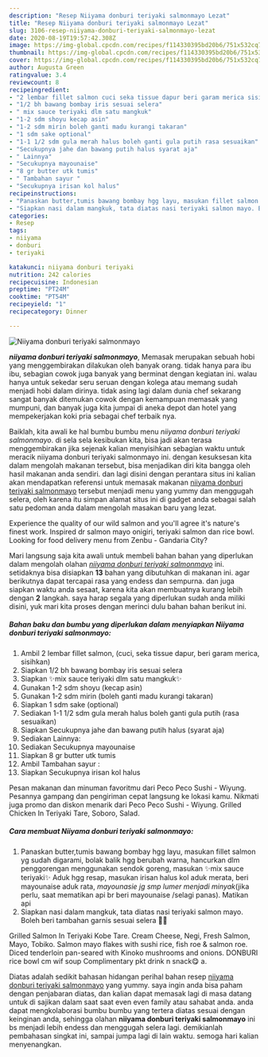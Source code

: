 ```yaml
---
description: "Resep Niiyama donburi teriyaki salmonmayo Lezat"
title: "Resep Niiyama donburi teriyaki salmonmayo Lezat"
slug: 3106-resep-niiyama-donburi-teriyaki-salmonmayo-lezat
date: 2020-08-19T19:57:42.308Z
image: https://img-global.cpcdn.com/recipes/f114330395bd20b6/751x532cq70/niiyama-donburi-teriyaki-salmonmayo-foto-resep-utama.jpg
thumbnail: https://img-global.cpcdn.com/recipes/f114330395bd20b6/751x532cq70/niiyama-donburi-teriyaki-salmonmayo-foto-resep-utama.jpg
cover: https://img-global.cpcdn.com/recipes/f114330395bd20b6/751x532cq70/niiyama-donburi-teriyaki-salmonmayo-foto-resep-utama.jpg
author: Augusta Green
ratingvalue: 3.4
reviewcount: 8
recipeingredient:
- "2 lembar fillet salmon cuci seka tissue dapur beri garam merica sisihkan"
- "1/2 bh bawang bombay iris sesuai selera"
- " mix sauce teriyaki dlm satu mangkuk"
- "1-2 sdm shoyu kecap asin"
- "1-2 sdm mirin boleh ganti madu kurangi takaran"
- "1 sdm sake optional"
- "1-1 1/2 sdm gula merah halus boleh ganti gula putih rasa sesuaikan"
- "Secukupnya jahe dan bawang putih halus syarat aja"
- " Lainnya"
- "Secukupnya mayounaise"
- "8 gr butter utk tumis"
- " Tambahan sayur "
- "Secukupnya irisan kol halus"
recipeinstructions:
- "Panaskan butter,tumis bawang bombay hgg layu, masukan fillet salmon yg sudah digarami, bolak balik hgg berubah warna, hancurkan dlm penggorengan menggunakan sendok goreng, masukan ✨mix sauce teriyaki✨ Aduk hgg resap, masukan irisan halus kol aduk merata, beri mayounaise aduk rata, *mayounasie jg smp lumer menjadi minyak*(jika perlu, saat mematikan api br beri mayounaise /selagi panas). Matikan api"
- "Siapkan nasi dalam mangkuk, tata diatas nasi teriyaki salmon mayo. Boleh beri tambahan garnis sesuai selera 👌🏻"
categories:
- Resep
tags:
- niiyama
- donburi
- teriyaki

katakunci: niiyama donburi teriyaki 
nutrition: 242 calories
recipecuisine: Indonesian
preptime: "PT24M"
cooktime: "PT54M"
recipeyield: "1"
recipecategory: Dinner

---
```



![Niiyama donburi teriyaki salmonmayo](https://img-global.cpcdn.com/recipes/f114330395bd20b6/751x532cq70/niiyama-donburi-teriyaki-salmonmayo-foto-resep-utama.jpg)

<b><i>niiyama donburi teriyaki salmonmayo</i></b>, Memasak merupakan sebuah hobi yang menggembirakan dilakukan oleh banyak orang. tidak hanya para ibu ibu, sebagian cowok juga banyak yang berminat dengan kegiatan ini. walau hanya untuk sekedar seru seruan dengan kolega atau memang sudah menjadi hobi dalam dirinya. tidak asing lagi dalam dunia chef sekarang sangat banyak ditemukan cowok dengan kemampuan memasak yang mumpuni, dan banyak juga kita jumpai di aneka depot dan hotel yang mempekerjakan koki pria sebagai chef terbaik nya.

Baiklah, kita awali ke hal bumbu bumbu menu <i>niiyama donburi teriyaki salmonmayo</i>. di sela sela kesibukan kita, bisa jadi akan terasa menggembirakan jika sejenak kalian menyisihkan sebagian waktu untuk meracik niiyama donburi teriyaki salmonmayo ini. dengan kesuksesan kita dalam mengolah makanan tersebut, bisa menjadikan diri kita bangga oleh hasil makanan anda sendiri. dan lagi disini dengan perantara situs ini kalian akan mendapatkan referensi untuk memasak makanan <u>niiyama donburi teriyaki salmonmayo</u> tersebut menjadi menu yang yummy dan menggugah selera, oleh karena itu simpan alamat situs ini di gadget anda sebagai salah satu pedoman anda dalam mengolah masakan baru yang lezat.

Experience the quality of our wild salmon and you&#39;ll agree it&#39;s nature&#39;s finest work. Inspired dr salmon mayo onigiri, teriyaki salmon dan rice bowl. Looking for food delivery menu from Zenbu - Gandaria City?


Mari langsung saja kita awali untuk membeli bahan bahan yang diperlukan dalam mengolah olahan <u><i>niiyama donburi teriyaki salmonmayo</i></u> ini. setidaknya bisa disiapkan <b>13</b> bahan yang dibutuhkan di makanan ini. agar berikutnya dapat tercapai rasa yang endess dan sempurna. dan juga siapkan waktu anda sesaat, karena kita akan membuatnya kurang lebih dengan <b>2</b> langkah. saya harap segala yang diperlukan sudah anda miliki disini, yuk mari kita proses dengan merinci dulu bahan bahan berikut ini.

<!--inarticleads1-->

##### Bahan baku dan bumbu yang diperlukan dalam menyiapkan Niiyama donburi teriyaki salmonmayo:

1. Ambil 2 lembar fillet salmon, (cuci, seka tissue dapur, beri garam merica, sisihkan)
1. Siapkan 1/2 bh bawang bombay iris sesuai selera
1. Siapkan  ✨mix sauce teriyaki dlm satu mangkuk✨
1. Gunakan 1-2 sdm shoyu (kecap asin)
1. Gunakan 1-2 sdm mirin (boleh ganti madu kurangi takaran)
1. Siapkan 1 sdm sake (optional)
1. Sediakan 1-1 1/2 sdm gula merah halus boleh ganti gula putih (rasa sesuaikan)
1. Siapkan Secukupnya jahe dan bawang putih halus (syarat aja)
1. Sediakan  Lainnya:
1. Sediakan Secukupnya mayounaise
1. Siapkan 8 gr butter utk tumis
1. Ambil  Tambahan sayur :
1. Siapkan Secukupnya irisan kol halus


Pesan makanan dan minuman favoritmu dari Peco Peco Sushi - Wiyung. Pesannya gampang dan pengiriman cepat langsung ke lokasi kamu. Nikmati juga promo dan diskon menarik dari Peco Peco Sushi - Wiyung. Grilled Chicken In Teriyaki Tare, Soboro, Salad. 

<!--inarticleads2-->

##### Cara membuat Niiyama donburi teriyaki salmonmayo:

1. Panaskan butter,tumis bawang bombay hgg layu, masukan fillet salmon yg sudah digarami, bolak balik hgg berubah warna, hancurkan dlm penggorengan menggunakan sendok goreng, masukan ✨mix sauce teriyaki✨ Aduk hgg resap, masukan irisan halus kol aduk merata, beri mayounaise aduk rata, *mayounasie jg smp lumer menjadi minyak*(jika perlu, saat mematikan api br beri mayounaise /selagi panas). Matikan api
1. Siapkan nasi dalam mangkuk, tata diatas nasi teriyaki salmon mayo. Boleh beri tambahan garnis sesuai selera 👌🏻


Grilled Salmon In Teriyaki Kobe Tare. Cream Cheese, Negi, Fresh Salmon, Mayo, Tobiko. Salmon mayo flakes with sushi rice, fish roe &amp; salmon roe. Diced tenderloin pan-seared with Kinoko mushrooms and onions. DONBURI rice bowl cm wif soup Complimentary pkt drink n snack😋 a. 

Diatas adalah sedikit bahasan hidangan perihal bahan resep <u>niiyama donburi teriyaki salmonmayo</u> yang yummy. saya ingin anda bisa paham dengan penjabaran diatas, dan kalian dapat memasak lagi di masa datang untuk di sajikan dalam saat saat even even family atau sahabat anda. anda dapat mengkolaborasi bumbu bumbu yang tertera diatas sesuai dengan keinginan anda, sehingga olahan <b>niiyama donburi teriyaki salmonmayo</b> ini bs menjadi lebih endess dan menggugah selera lagi. demikianlah pembahasan singkat ini, sampai jumpa lagi di lain waktu. semoga hari kalian menyenangkan.
